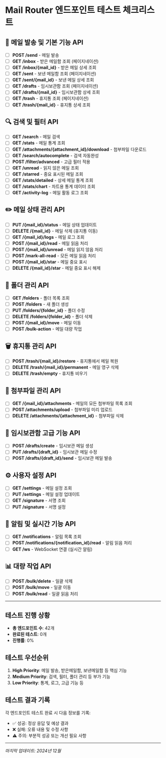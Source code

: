 # Mail Router 엔드포인트 테스트 체크리스트

## 📧 메일 발송 및 기본 기능 API
- [ ] **POST /send** - 메일 발송
- [ ] **GET /inbox** - 받은 메일함 조회 (페이지네이션)
- [ ] **GET /inbox/{mail_id}** - 받은 메일 상세 조회
- [ ] **GET /sent** - 보낸 메일함 조회 (페이지네이션)
- [ ] **GET /sent/{mail_id}** - 보낸 메일 상세 조회
- [ ] **GET /drafts** - 임시보관함 조회 (페이지네이션)
- [ ] **GET /drafts/{mail_id}** - 임시보관함 상세 조회
- [ ] **GET /trash** - 휴지통 조회 (페이지네이션)
- [ ] **GET /trash/{mail_id}** - 휴지통 상세 조회

## 🔍 검색 및 필터 API
- [ ] **GET /search** - 메일 검색
- [ ] **GET /stats** - 메일 통계 조회
- [ ] **GET /attachments/{attachment_id}/download** - 첨부파일 다운로드
- [ ] **GET /search/autocomplete** - 검색 자동완성
- [ ] **POST /filter/advanced** - 고급 필터 적용
- [ ] **GET /unread** - 읽지 않은 메일 조회
- [ ] **GET /starred** - 중요 표시된 메일 조회
- [ ] **GET /stats/detailed** - 상세 메일 통계 조회
- [ ] **GET /stats/chart** - 차트용 통계 데이터 조회
- [ ] **GET /activity-log** - 메일 활동 로그 조회

## ✏️ 메일 상태 관리 API
- [ ] **PUT /{mail_id}/status** - 메일 상태 업데이트
- [ ] **DELETE /{mail_id}** - 메일 삭제 (휴지통 이동)
- [ ] **GET /{mail_id}/logs** - 메일 로그 조회
- [ ] **POST /{mail_id}/read** - 메일 읽음 처리
- [ ] **POST /{mail_id}/unread** - 메일 읽지 않음 처리
- [ ] **POST /mark-all-read** - 모든 메일 읽음 처리
- [ ] **POST /{mail_id}/star** - 메일 중요 표시
- [ ] **DELETE /{mail_id}/star** - 메일 중요 표시 해제

## 📁 폴더 관리 API
- [ ] **GET /folders** - 폴더 목록 조회
- [ ] **POST /folders** - 새 폴더 생성
- [ ] **PUT /folders/{folder_id}** - 폴더 수정
- [ ] **DELETE /folders/{folder_id}** - 폴더 삭제
- [ ] **POST /{mail_id}/move** - 메일 이동
- [ ] **POST /bulk-action** - 메일 대량 작업

## 🗑️ 휴지통 관리 API
- [ ] **POST /trash/{mail_id}/restore** - 휴지통에서 메일 복원
- [ ] **DELETE /trash/{mail_id}/permanent** - 메일 영구 삭제
- [ ] **DELETE /trash/empty** - 휴지통 비우기

## 📎 첨부파일 관리 API
- [ ] **GET /{mail_id}/attachments** - 메일의 모든 첨부파일 목록 조회
- [ ] **POST /attachments/upload** - 첨부파일 미리 업로드
- [ ] **DELETE /attachments/{attachment_id}** - 첨부파일 삭제

## 📝 임시보관함 고급 기능 API
- [ ] **POST /drafts/create** - 임시보관 메일 생성
- [ ] **PUT /drafts/{draft_id}** - 임시보관 메일 수정
- [ ] **POST /drafts/{draft_id}/send** - 임시보관 메일 발송

## ⚙️ 사용자 설정 API
- [ ] **GET /settings** - 메일 설정 조회
- [ ] **PUT /settings** - 메일 설정 업데이트
- [ ] **GET /signature** - 서명 조회
- [ ] **PUT /signature** - 서명 설정

## 🔔 알림 및 실시간 기능 API
- [ ] **GET /notifications** - 알림 목록 조회
- [ ] **POST /notifications/{notification_id}/read** - 알림 읽음 처리
- [ ] **GET /ws** - WebSocket 연결 (실시간 알림)

## 📊 대량 작업 API
- [ ] **POST /bulk/delete** - 일괄 삭제
- [ ] **POST /bulk/move** - 일괄 이동
- [ ] **POST /bulk/read** - 일괄 읽음 처리

---

## 테스트 진행 상황
- **총 엔드포인트 수**: 42개
- **완료된 테스트**: 0개
- **진행률**: 0%

## 테스트 우선순위
1. **High Priority**: 메일 발송, 받은메일함, 보낸메일함 등 핵심 기능
2. **Medium Priority**: 검색, 필터, 폴더 관리 등 부가 기능
3. **Low Priority**: 통계, 로그, 고급 기능 등

## 테스트 결과 기록
각 엔드포인트 테스트 완료 시 다음 정보를 기록:
- ✅ 성공: 정상 응답 및 예상 결과
- ❌ 실패: 오류 내용 및 수정 사항
- ⚠️ 주의: 부분적 성공 또는 개선 필요 사항

---
*마지막 업데이트: 2024년 12월*